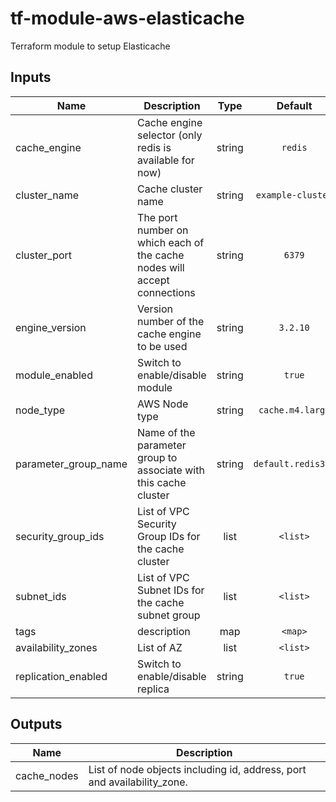 # tf-module-aws-elasticache

Terraform module to setup Elasticache

## Inputs

| Name | Description | Type | Default | Required |
|------|-------------|:----:|:-----:|:-----:|
| cache\_engine | Cache engine selector (only redis is available for now) | string | `redis` | no |
| cluster\_name | Cache cluster name | string | `example-cluster` | no |
| cluster\_port | The port number on which each of the cache nodes will accept connections | string | `6379` | no |
| engine\_version | Version number of the cache engine to be used | string | `3.2.10` | no |
| module\_enabled | Switch to enable/disable module | string | `true` | no |
| node\_type | AWS Node type | string | `cache.m4.large` | no |
| parameter\_group\_name | Name of the parameter group to associate with this cache cluster | string | `default.redis3.2` | no |
| security\_group\_ids | List of VPC Security Group IDs for the cache cluster | list | `<list>` | no |
| subnet\_ids | List of VPC Subnet IDs for the cache subnet group | list | `<list>` | no |
| tags | description | map | `<map>` | no |
| availability\_zones | List of AZ | list | `<list>` | no |
| replication\_enabled | Switch to enable/disable replica | string | `true` | no |

## Outputs

| Name | Description |
|------|-------------|
| cache\_nodes | List of node objects including id, address, port and availability_zone. |
